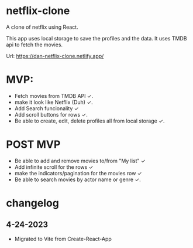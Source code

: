 # netflix-clone

A clone of netflix using React.

This app uses local storage to save the profiles and the data.
It uses TMDB api to fetch the movies.

Url: https://dan-netflix-clone.netlify.app/

# MVP:

- Fetch movies from TMDB API ✓.
- make it look like Netflix (Duh) ✓.
- Add Search funcionality ✓
- Add scroll buttons for rows ✓.
- Be able to create, edit, delete profiles all from local storage ✓.

# POST MVP

- Be able to add and remove movies to/from "My list" ✓
- Add infinite scroll for the rows ✓
- make the indicators/pagination for the movies row ✓
- Be able to search movies by actor name or genre ✓.

# changelog

## 4-24-2023

- Migrated to Vite from Create-React-App
